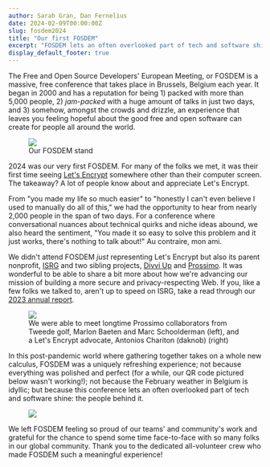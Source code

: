 ```yaml
---
author: Sarah Gran, Dan Fernelius
date: 2024-02-09T00:00:00Z
slug: fosdem2024
title: "Our first FOSDEM"
excerpt: "FOSDEM lets an often overlooked part of tech and software shine: the people behind it."
display_default_footer: true
---
```


The Free and Open Source Developers' European Meeting, or FOSDEM is a massive, free conference that takes place in Brussels, Belgium each year. It began in 2000 and has a reputation for being 1) packed with more than 5,000 people, 2) _jam-packed_ with a huge amount of talks in just two days, and 3) somehow, amongst the crowds and drizzle, an experience that leaves you feeling hopeful about the good free and open software can create for people all around the world.

<figure class="image-gallery">
    <img src="/images/blog/FOSDEM24-Booth.jpg" />
    <figcaption>Our FOSDEM stand</figcaption>
</figure>

2024 was our very first FOSDEM. For many of the folks we met, it was their first time seeing [Let's Encrypt](https://letsencrypt.org/) somewhere other than their computer screen. The takeaway? A lot of people know about and appreciate Let's Encrypt.

From "you made my life so much easier" to "honestly I can't even believe I used to manually do all of this," we had the opportunity to hear from nearly 2,000 people in the span of two days. For a conference where conversational nuances about technical quirks and niche ideas abound, we also heard the sentiment, "You made it so easy to solve this problem and it just works, there's nothing to talk about!" Au contraire, mon ami.

We didn't attend FOSDEM _just_ representing Let's Encrypt but also its parent nonprofit, [ISRG](https://www.abetterinternet.org/) and two sibling projects, [Divvi Up](https://divviup.org/) and [Prossimo](https://www.memorysafety.org/). It was wonderful to be able to share a bit more about how we're advancing our mission of building a more secure and privacy-respecting Web. If you, like a few folks we talked to, aren't up to speed on ISRG, take a read through our [2023 annual report](https://www.abetterinternet.org/documents/2023-ISRG-Annual-Report.pdf).

<figure class="image-gallery">
    <img src="/images/blog/FOSDEM24-Colleagues.jpg">
    <figcaption>We were able to meet longtime Prossimo collaborators from Tweede golf, Marlon Baeten and Marc Schoolderman (left), and a Let's Encrypt advocate, Antonios Chariton (daknob) (right)</figcaption>
</figure>

In this post-pandemic world where gathering together takes on a whole new calculus, FOSDEM was a uniquely refreshing experience; not because everything was polished and perfect (for a while, our QR code pictured below wasn't working!); not because the February weather in Belgium is idyllic; but because this conference lets an often overlooked part of tech and software shine: the people behind it.

<figure class="image-gallery">
    <img class="half" src="/images/blog/FOSDEM24-5.jpg">
</figure>

We left FOSDEM feeling so proud of our teams' and community's work and grateful for the chance to spend some time face-to-face with so many folks in our global community. Thank you to the dedicated all-volunteer crew who made FOSDEM such a meaningful experience!
